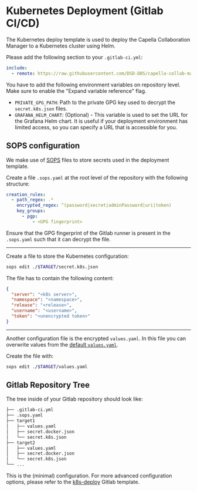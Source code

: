 <!--
 ~ SPDX-FileCopyrightText: Copyright DB InfraGO AG and contributors
 ~ SPDX-License-Identifier: Apache-2.0
 -->

# Kubernetes Deployment (Gitlab CI/CD)

The Kubernetes deploy template is used to deploy the Capella Collaboration
Manager to a Kubernetes cluster using Helm.

Please add the following section to your `.gitlab-ci.yml`:

```yaml
include:
  - remote: https://raw.githubusercontent.com/DSD-DBS/capella-collab-manager/${CAPELLA_COLLABORATION_MANAGER_REVISION}/ci-templates/gitlab/k8s-deploy.yml
```

You have to add the following environment variables on repository level. Make
sure to enable the "Expand variable reference" flag.

- `PRIVATE_GPG_PATH`: Path to the private GPG key used to decrypt the
  `secret.k8s.json` files.
- `GRAFANA_HELM_CHART`: (Optional) - This variable is used to set the URL for
  the Grafana Helm chart. It is useful if your deployment environment has
  limited access, so you can specify a URL that is accessible for you.

## SOPS configuration

We make use of [SOPS](https://github.com/getsops/sops) files to store secrets
used in the deployment template.

Create a file `.sops.yaml` at the root level of the repository with the
following structure:

```yaml
creation_rules:
  - path_regex: .*
    encrypted_regex: ^(password|secret|adminPassword|uri|token)
    key_groups:
      - pgp:
          - <GPG fingerprint>
```

Ensure that the GPG fingerprint of the Gitlab runner is present in the
`.sops.yaml` such that it can decrypt the file.

---

Create a file to store the Kubernetes configuration:

```zsh
sops edit ./$TARGET/secret.k8s.json
```

The file has to contain the following content:

```json
{
  "server": "<k8s server>",
  "namespace": "<namespace>",
  "release": "<release>",
  "username": "<username>",
  "token": "<unencrypted token>"
}
```

---

Another configuration file is the encrypted `values.yaml`. In this file you can
overwrite values from the
[default `values.yaml`](https://github.com/DSD-DBS/capella-collab-manager/blob/main/helm/values.yaml).

Create the file with:

```zsh
sops edit ./$TARGET/values.yaml
```

## Gitlab Repository Tree

The tree inside of your Gitlab repository should look like:

```zsh
├── .gitlab-ci.yml
├── .sops.yaml
├── target1
│   ├── values.yaml
│   ├── secret.docker.json
│   └── secret.k8s.json
├── target2
│   ├── values.yaml
│   ├── secret.docker.json
│   └── secret.k8s.json
└── ...
```

This is the (minimal) configuration. For more advanced configuration options,
please refer to the
[k8s-deploy](https://github.com/DSD-DBS/capella-collab-manager/blob/main/ci-templates/gitlab/k8s-deploy.yml)
Gitlab template.
